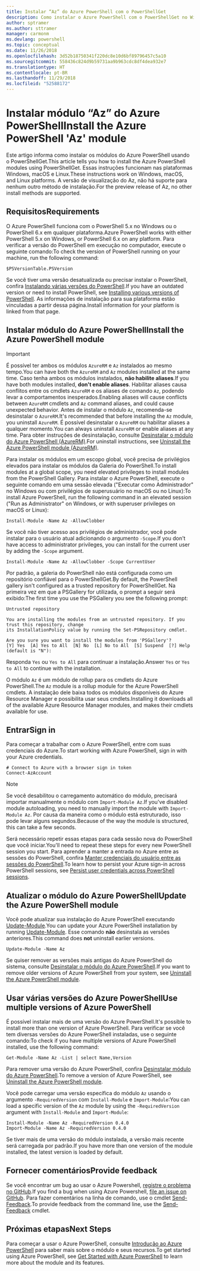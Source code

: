 ```yaml
---
title: Instalar “Az” do Azure PowerShell com o PowerShellGet
description: Como instalar o Azure PowerShell com o PowerShellGet no Windows, macOS e Linux.
author: sptramer
ms.author: sttramer
manager: carmonm
ms.devlang: powershell
ms.topic: conceptual
ms.date: 11/26/2018
ms.openlocfilehash: 3d52b18750341f220dc8e10d6bf89796457c5a10
ms.sourcegitcommit: 558436c824d9b59731aa9b963cdc8df4dea932e7
ms.translationtype: HT
ms.contentlocale: pt-BR
ms.lasthandoff: 11/29/2018
ms.locfileid: "52588172"
---
```

# <a name="install-the-azure-powershell-az-module"></a><span data-ttu-id="9c766-103">Instalar módulo “Az” do Azure PowerShell</span><span class="sxs-lookup"><span data-stu-id="9c766-103">Install the Azure PowerShell 'Az' module</span></span>

<span data-ttu-id="9c766-104">Este artigo informa como instalar os módulos do Azure PowerShell usando o PowerShellGet.</span><span class="sxs-lookup"><span data-stu-id="9c766-104">This article tells you how to install the Azure PowerShell modules using PowerShellGet.</span></span> <span data-ttu-id="9c766-105">Essas instruções funcionam nas plataformas Windows, macOS e Linux.</span><span class="sxs-lookup"><span data-stu-id="9c766-105">These instructions work on Windows, macOS, and Linux platforms.</span></span> <span data-ttu-id="9c766-106">A versão de visualização do Az, não há suporte para nenhum outro método de instalação.</span><span class="sxs-lookup"><span data-stu-id="9c766-106">For the preview release of Az, no other install methods are supported.</span></span> 

## <a name="requirements"></a><span data-ttu-id="9c766-107">Requisitos</span><span class="sxs-lookup"><span data-stu-id="9c766-107">Requirements</span></span>

<span data-ttu-id="9c766-108">O Azure PowerShell funciona com o PowerShell 5.x no Windows ou o PowerShell 6.x em qualquer plataforma.</span><span class="sxs-lookup"><span data-stu-id="9c766-108">Azure PowerShell works with either PowerShell 5.x on Windows, or PowerShell 6.x on any platform.</span></span> <span data-ttu-id="9c766-109">Para verificar a versão do PowerShell em execução no computador, execute o seguinte comando:</span><span class="sxs-lookup"><span data-stu-id="9c766-109">To check the version of PowerShell running on your machine, run the following command:</span></span>

```powershell-interactive
$PSVersionTable.PSVersion
```

<span data-ttu-id="9c766-110">Se você tiver uma versão desatualizada ou precisar instalar o PowerShell, confira [Instalando várias versões do PowerShell](https://docs.microsoft.com/en-us/powershell/scripting/setup/installing-powershell?view=powershell-6).</span><span class="sxs-lookup"><span data-stu-id="9c766-110">If you have an outdated version or need to install PowerShell, see [Installing various versions of PowerShell](https://docs.microsoft.com/en-us/powershell/scripting/setup/installing-powershell?view=powershell-6).</span></span> <span data-ttu-id="9c766-111">As informações de instalação para sua plataforma estão vinculadas a partir dessa página.</span><span class="sxs-lookup"><span data-stu-id="9c766-111">Install information for your platform is linked from that page.</span></span>

## <a name="install-the-azure-powershell-module"></a><span data-ttu-id="9c766-112">Instalar módulo do Azure PowerShell</span><span class="sxs-lookup"><span data-stu-id="9c766-112">Install the Azure PowerShell module</span></span>

> [!IMPORTANT]
>
> <span data-ttu-id="9c766-113">É possível ter ambos os módulos `AzureRM` e `Az` instalados ao mesmo tempo.</span><span class="sxs-lookup"><span data-stu-id="9c766-113">You can have both the `AzureRM` and `Az` modules installed at the same time.</span></span> <span data-ttu-id="9c766-114">Caso tenha ambos os módulos instalados, __não habilite aliases__.</span><span class="sxs-lookup"><span data-stu-id="9c766-114">If you have both modules installed, __don't enable aliases__.</span></span>
> <span data-ttu-id="9c766-115">Habilitar aliases causa conflitos entre os cmdlets `AzureRM` e os aliases de comando `Az`, podendo levar a comportamentos inesperados.</span><span class="sxs-lookup"><span data-stu-id="9c766-115">Enabling aliases will cause conflicts between `AzureRM` cmdlets and `Az` command aliases, and could cause unexpected behavior.</span></span>
> <span data-ttu-id="9c766-116">Antes de instalar o módulo `Az`, recomenda-se desinstalar o `AzureRM`.</span><span class="sxs-lookup"><span data-stu-id="9c766-116">It's recommended that before installing the `Az` module, you uninstall `AzureRM`.</span></span> <span data-ttu-id="9c766-117">É possível desinstalar o `AzureRM` ou habilitar aliases a qualquer momento.</span><span class="sxs-lookup"><span data-stu-id="9c766-117">You can always uninstall `AzureRM` or enable aliases at any time.</span></span> <span data-ttu-id="9c766-118">Para obter instruções de desinstalação, consulte [Desinstalar o módulo do Azure PowerShell (AzureRM)](uninstall-azurerm-ps.md).</span><span class="sxs-lookup"><span data-stu-id="9c766-118">For uninstall instructions, see [Uninstall the Azure PowerShell module (AzureRM)](uninstall-azurerm-ps.md).</span></span> 

<span data-ttu-id="9c766-119">Para instalar os módulos em um escopo global, você precisa de privilégios elevados para instalar os módulos da Galeria do PowerShell.</span><span class="sxs-lookup"><span data-stu-id="9c766-119">To install modules at a global scope, you need elevated privileges to install modules from the PowerShell Gallery.</span></span> <span data-ttu-id="9c766-120">Para instalar o Azure PowerShell, execute o seguinte comando em uma sessão elevada ("Executar como Administrador" no Windows ou com privilégios de superusuário no macOS ou no Linux):</span><span class="sxs-lookup"><span data-stu-id="9c766-120">To install Azure PowerShell, run the following command in an elevated session ("Run as Administrator" on Windows, or with superuser privileges on macOS or Linux):</span></span>

```powershell-interactive
Install-Module -Name Az -AllowClobber
```

<span data-ttu-id="9c766-121">Se você não tiver acesso aos privilégios de administrador, você pode instalar para o usuário atual adicionando o argumento `-Scope`.</span><span class="sxs-lookup"><span data-stu-id="9c766-121">If you don't have access to administrator privileges, you can install for the current user by adding the `-Scope` argument.</span></span>

```powershell-interactive
Install-Module -Name Az -AllowClobber -Scope CurrentUser
```

<span data-ttu-id="9c766-122">Por padrão, a galeria do PowerShell não está configurada como um repositório confiável para o PowerShellGet.</span><span class="sxs-lookup"><span data-stu-id="9c766-122">By default, the PowerShell gallery isn't configured as a trusted repository for PowerShellGet.</span></span> <span data-ttu-id="9c766-123">Na primeira vez em que a PSGallery for utilizada, o prompt a seguir será exibido:</span><span class="sxs-lookup"><span data-stu-id="9c766-123">The first time you use the PSGallery you see the following prompt:</span></span>

```output
Untrusted repository

You are installing the modules from an untrusted repository. If you trust this repository, change
its InstallationPolicy value by running the Set-PSRepository cmdlet.

Are you sure you want to install the modules from 'PSGallery'?
[Y] Yes  [A] Yes to All  [N] No  [L] No to All  [S] Suspend  [?] Help (default is "N"):
```

<span data-ttu-id="9c766-124">Responda `Yes` ou `Yes to All` para continuar a instalação.</span><span class="sxs-lookup"><span data-stu-id="9c766-124">Answer `Yes` or `Yes to All` to continue with the installation.</span></span>

<span data-ttu-id="9c766-125">O módulo `Az` é um módulo de rollup para os cmdlets do Azure PowerShell.</span><span class="sxs-lookup"><span data-stu-id="9c766-125">The `Az` module is a rollup module for the Azure PowerShell cmdlets.</span></span> <span data-ttu-id="9c766-126">A instalação dele baixa todos os módulos disponíveis do Azure Resource Manager e possibilita usar seus cmdlets.</span><span class="sxs-lookup"><span data-stu-id="9c766-126">Installing it downloads all of the available Azure Resource Manager modules, and makes their cmdlets available for use.</span></span>

## <a name="sign-in"></a><span data-ttu-id="9c766-127">Entrar</span><span class="sxs-lookup"><span data-stu-id="9c766-127">Sign in</span></span>

<span data-ttu-id="9c766-128">Para começar a trabalhar com o Azure PowerShell, entre com suas credenciais do Azure.</span><span class="sxs-lookup"><span data-stu-id="9c766-128">To start working with Azure PowerShell, sign in with your Azure credentials.</span></span>

```powershell-interactive
# Connect to Azure with a browser sign in token
Connect-AzAccount
```

> [!NOTE]
>
> <span data-ttu-id="9c766-129">Se você desabilitou o carregamento automático do módulo, precisará importar manualmente o módulo com `Import-Module Az`.</span><span class="sxs-lookup"><span data-stu-id="9c766-129">If you've disabled module autoloading, you need to manually import the module with `Import-Module Az`.</span></span> <span data-ttu-id="9c766-130">Por causa da maneira como o módulo está estruturado, isso pode levar alguns segundos.</span><span class="sxs-lookup"><span data-stu-id="9c766-130">Because of the way the module is structured, this can take a few seconds.</span></span>

<span data-ttu-id="9c766-131">Será necessário repetir essas etapas para cada sessão nova do PowerShell que você iniciar.</span><span class="sxs-lookup"><span data-stu-id="9c766-131">You'll need to repeat these steps for every new PowerShell session you start.</span></span> <span data-ttu-id="9c766-132">Para aprender a manter a entrada no Azure entre as sessões do PowerShell, confira [Manter credenciais do usuário entre as sessões do PowerShell](context-persistence.md).</span><span class="sxs-lookup"><span data-stu-id="9c766-132">To learn how to persist your Azure sign-in across PowerShell sessions, see [Persist user credentials across PowerShell sessions](context-persistence.md).</span></span>

## <a name="update-the-azure-powershell-module"></a><span data-ttu-id="9c766-133">Atualizar o módulo do Azure PowerShell</span><span class="sxs-lookup"><span data-stu-id="9c766-133">Update the Azure PowerShell module</span></span>

<span data-ttu-id="9c766-134">Você pode atualizar sua instalação do Azure PowerShell executando [Update-Module](/powershell/module/powershellget/update-module).</span><span class="sxs-lookup"><span data-stu-id="9c766-134">You can update your Azure PowerShell installation by running [Update-Module](/powershell/module/powershellget/update-module).</span></span> <span data-ttu-id="9c766-135">Esse comando __não__ desinstala as versões anteriores.</span><span class="sxs-lookup"><span data-stu-id="9c766-135">This command does __not__ uninstall earlier versions.</span></span>

```powershell-interactive
Update-Module -Name Az
```

<span data-ttu-id="9c766-136">Se quiser remover as versões mais antigas do Azure PowerShell do sistema, consulte [Desinstalar o módulo do Azure PowerShell](uninstall-azurerm-ps.md).</span><span class="sxs-lookup"><span data-stu-id="9c766-136">If you want to remove older versions of Azure PowerShell from your system, see [Uninstall the Azure PowerShell module](uninstall-azurerm-ps.md).</span></span>

## <a name="use-multiple-versions-of-azure-powershell"></a><span data-ttu-id="9c766-137">Usar várias versões do Azure PowerShell</span><span class="sxs-lookup"><span data-stu-id="9c766-137">Use multiple versions of Azure PowerShell</span></span>

<span data-ttu-id="9c766-138">É possível instalar mais de uma versão do Azure PowerShell.</span><span class="sxs-lookup"><span data-stu-id="9c766-138">It's possible to install more than one version of Azure PowerShell.</span></span> <span data-ttu-id="9c766-139">Para verificar se você tem diversas versões do Azure PowerShell instaladas, use o seguinte comando:</span><span class="sxs-lookup"><span data-stu-id="9c766-139">To check if you have multiple versions of Azure PowerShell installed, use the following command:</span></span>

```powershell-interactive
Get-Module -Name Az -List | select Name,Version
```

<span data-ttu-id="9c766-140">Para remover uma versão do Azure PowerShell, confira [Desinstalar módulo do Azure PowerShell](uninstall-azurerm-ps.md).</span><span class="sxs-lookup"><span data-stu-id="9c766-140">To remove a version of Azure PowerShell, see [Uninstall the Azure PowerShell module](uninstall-azurerm-ps.md).</span></span>

<span data-ttu-id="9c766-141">Você pode carregar uma versão específica do módulo `Az` usando o argumento `-RequiredVersion` com `Install-Module` e `Import-Module`:</span><span class="sxs-lookup"><span data-stu-id="9c766-141">You can load a specific version of the `Az` module by using the `-RequiredVersion` argument with `Install-Module` and `Import-Module`:</span></span>

```powershell-interactive
Install-Module -Name Az -RequiredVersion 0.4.0
Import-Module -Name Az -RequiredVersion 0.4.0
```

<span data-ttu-id="9c766-142">Se tiver mais de uma versão do módulo instalada, a versão mais recente será carregada por padrão.</span><span class="sxs-lookup"><span data-stu-id="9c766-142">If you have more than one version of the module installed, the latest version is loaded by default.</span></span>

## <a name="provide-feedback"></a><span data-ttu-id="9c766-143">Fornecer comentários</span><span class="sxs-lookup"><span data-stu-id="9c766-143">Provide feedback</span></span>

<span data-ttu-id="9c766-144">Se você encontrar um bug ao usar o Azure Powershell, [registre o problema no GitHub](https://github.com/Azure/azure-powershell/issues).</span><span class="sxs-lookup"><span data-stu-id="9c766-144">If you find a bug when using Azure Powershell, [file an issue on GitHub](https://github.com/Azure/azure-powershell/issues).</span></span>
<span data-ttu-id="9c766-145">Para fazer comentários na linha de comando, use o cmdlet [Send-Feedback](/powershell/module/az.profile/send-feedback).</span><span class="sxs-lookup"><span data-stu-id="9c766-145">To provide feedback from the command line, use the [Send-Feedback](/powershell/module/az.profile/send-feedback) cmdlet.</span></span>

## <a name="next-steps"></a><span data-ttu-id="9c766-146">Próximas etapas</span><span class="sxs-lookup"><span data-stu-id="9c766-146">Next Steps</span></span>

<span data-ttu-id="9c766-147">Para começar a usar o Azure PowerShell, consulte [Introdução ao Azure PowerShell](get-started-azureps.md) para saber mais sobre o módulo e seus recursos.</span><span class="sxs-lookup"><span data-stu-id="9c766-147">To get started using Azure PowerShell, see [Get Started with Azure PowerShell](get-started-azureps.md) to learn more about the module and its features.</span></span>
